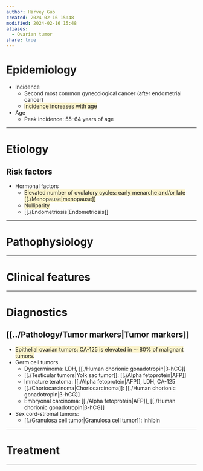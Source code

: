 ```yaml
---
author: Harvey Guo
created: 2024-02-16 15:48
modified: 2024-02-16 15:48
aliases:
  - Ovarian tumor
share: true
---
```

# Epidemiology
- Incidence 
	- Second most common gynecological cancer (after endometrial cancer)
	- <span style="background:rgba(240, 200, 0, 0.2)">Incidence increases with age</span>
- Age
	- Peak incidence: 55–64 years of age

---
# Etiology
## Risk factors
- Hormonal factors
	- <span style="background:rgba(240, 200, 0, 0.2)">Elevated number of ovulatory cycles: early menarche and/or late [[./Menopause|menopause]]</span>
	- <span style="background:rgba(240, 200, 0, 0.2)">Nulliparity</span>
	- [[./Endometriosis|Endometriosis]]

---
# Pathophysiology


---
# Clinical features


---
# Diagnostics
## [[../Pathology/Tumor markers|Tumor markers]]
- <span style="background:rgba(240, 200, 0, 0.2)">Epithelial ovarian tumors: CA-125 is elevated in ∼ 80% of malignant tumors.</span>
- Germ cell tumors
	- Dysgerminoma: LDH, [[./Human chorionic gonadotropin|β-hCG]]
	- [[./Testicular tumors|Yolk sac tumor]]: [[./Alpha fetoprotein|AFP]]
	- Immature teratoma: [[./Alpha fetoprotein|AFP]], LDH, CA-125
	- [[./Choriocarcinoma|Choriocarcinoma]]: [[./Human chorionic gonadotropin|β-hCG]]
	- Embryonal carcinoma: [[./Alpha fetoprotein|AFP]], [[./Human chorionic gonadotropin|β-hCG]]
- Sex cord-stromal tumors:
	- [[./Granulosa cell tumor|Granulosa cell tumor]]: inhibin

---
# Treatment


---
